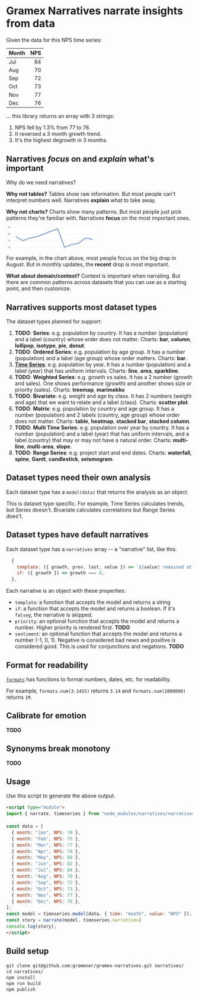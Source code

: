 # Gramex Narratives narrate insights from data

Given the data for this NPS time series:

| Month | NPS |
|-------|----:|
| Jul   |  84 |
| Aug   |  70 |
| Sep   |  72 |
| Oct   |  73 |
| Nov   |  77 |
| Dec   |  76 |

... this library returns an array with 3 strings:

1. NPS fell by 1.3% from 77 to 76.
2. It reversed a 3 month growth trend.
3. It's the highest degrowth in 3 months.

## Narratives _focus_ on and _explain_ what's important

Why do we need narratives?

**Why not tables?** Tables show raw information. But most people can't interpret numbers well. Narratives **explain** what to take away.

**Why not charts?** Charts show many patterns. But most people just pick patterns they're familiar with. Narratives **focus** on the most important ones.

![Line chart of NPS](docs/img/linechart-nps-small.png)

For example, in the chart above, most people focus on the big drop in August. But in monthly updates, the **recent** drop is most important.

**What about domain/context?** Context is important when narrating. But there are common patterns across datasets that you can use as a starting point, and then customize.

## Narratives supports most dataset types

The dataset types planned for support:

1. **TODO**: **Series**: e.g. population by country. It has a number (population) and a label (country) whose order does not matter. Charts: **bar**, **column**, **lollipop**, **isotype**, **pie**, **donut**.
2. **TODO**: **Ordered Series**: e.g. population by age group. It has a number (population) and a label (age group) whose order matters. Charts: **bar**.
3. [**Time Series**](docs/timeseries.md): e.g. population by year. It has a number (population) and a label (year) that has uniform intervals. Charts: **line**, **area**, **sparkline**.
4. **TODO**: **Weighted Series**: e.g. growth vs sales. It has a 2 number (growth and sales). One shows performance (growth) and another shows size or priority (sales). Charts: **treemap**, **marimekko**
5. **TODO**: **Bivariate**: e.g. weight and age by class. It has 2 numbers (weight and age)  that we want to relate and a label (class). Charts: **scatter plot**.
6. **TODO**: **Matrix**: e.g. population by country and age group. It has a number (population) and 2 labels (country, age group) whose order does not matter. Charts: **table**, **heatmap**, **stacked bar**, **stacked column**.
7. **TODO**: **Multi Time Series**: e.g. population over year by country. It has a number (population) and a label (year) that has uniform intervals, and a label (country) that may or may not have a natural order. Charts: **multi-line**, **multi-area**, **slope**.
8. **TODO**: **Range Series**: e.g. project start and end dates. Charts: **waterfall**, **spine**, **Gantt**, **candlestick**, **seismogram**.

## Dataset types need their own analysis

Each dataset type has a `model(data)` that returns the analysis as an object.

This is dataset type specific.
For example, Time Series calculates trends, but Series doesn't.
Bivariate calculates correlations but Range Series does't.

## Dataset types have default narratives

Each dataset type has a `narratives` array -- a "narrative" list, like this:

```js
  {
    template: ({ growth, prev, last, value }) => `${value} remained at ${num(last)}.`,
    if: ({ growth }) => growth === 0,
  },
```

Each narrative is an object with these properties:

- `template`: a function that accepts the model and returns a string
- `if`: a function that accepts the model and returns a boolean. If it's `false`y, the narrative is skipped.
- `priority`: an optional function that accepts the model and returns a number. Higher priority is rendered first. **TODO**
- `sentiment`: an optional function that accepts the model and returns a number (-1, 0, 1). Negative is considered bad news and positive is considered good. This is used for conjunctions and negations. **TODO**


## Format for readability

[`formats`](docs/formats.md) has functions to format numbers, dates, etc. for readability.

For example, `formats.num(3.1415)` returns `3.14` and `formats.num(1000000)` returns `1M`.

## Calibrate for emotion

**TODO**

## Synonyms break monotony

**TODO**

## Usage

Use this script to generate the above output.

```html
<script type="module">
import { narrate, timeseries } from "node_modules/narratives/narratives.mjs";

const data = [
  { month: "Jan", NPS: 78 },
  { month: "Feb", NPS: 75 },
  { month: "Mar", NPS: 77 },
  { month: "Apr", NPS: 78 },
  { month: "May", NPS: 80 },
  { month: "Jun", NPS: 82 },
  { month: "Jul", NPS: 84 },
  { month: "Aug", NPS: 70 },
  { month: "Sep", NPS: 72 },
  { month: "Oct", NPS: 73 },
  { month: "Nov", NPS: 77 },
  { month: "Dec", NPS: 76 },
];
const model = timeseries.model(data, { time: "month", value: "NPS" });
const story = narrate(model, timeseries.narratives)
console.log(story);
</script>
```

## Build setup

```shell
git clone git@github.com:gramener/gramex-narratives.git narratives/
cd narratives/
npm install
npm run build
npm publish
```
